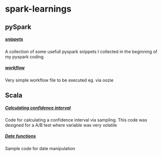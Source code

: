 # spark-learnings

## pySpark

##### [snippets](https://github.com/nthulstrupp/spark-learnings/tree/master/pyspark)

A collection of some usefull pyspark snippets I collected in the beginning of my pyspark coding



##### [workflow](https://github.com/nthulstrupp/spark-learnings/tree/master/pyspark/workflow)

Very simple workflow file to be executed eg. via oozie



## Scala 

##### [Calculating confidence interval](https://github.com/nthulstrupp/spark-learnings/tree/master/Scala/Calculating%20confidence%20interval)

Code for calculating a confidence interval via sampling. This code was designed for a A/B test where variable was very volatile

##### [Date functions](https://github.com/nthulstrupp/spark-learnings/tree/master/Scala/Date%20functions)

Sample code for date manipulation